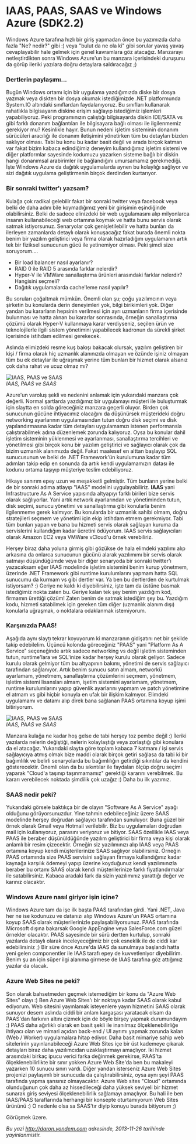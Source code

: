 # IAAS, PAAS, SAAS ve Windows Azure (SDK2.2) 

Windows Azure tarafına hızlı bir giriş yapmadan önce bu yazımızda daha
fazla "Ne? nedir?" gibi :) veya "bulut da ne ola ki" gibi sorular yavaş
yavaş cevaplayabilir hale gelmek için genel kavramlara göz atacağız.
Manzarayı netleştirdikten sonra Windows Azure'un bu manzara içerisindeki
duruşunu da görüp ileriki yazılara doğru detaylara saldıracağız ;)

### Dertlerin paylaşımı...  

Bugün Windows ortamı için bir uygulama yazdığımızda diske bir dosya
yazmak veya diskten bir dosya okumak istediğimizde .NET platformunda
System.IO altındaki sınıflardan faydalanıyoruz. Bu sınıfları kullanarak
rahatlıkla bilgisayarın diskine erişim sağlayıp istediğimiz işlemleri
yapabiliyoruz. Peki programınızın çalıştığı bilgisayarda diskin IDE/SATA
vs gibi farklı donanım bağlantıları ile bilgisayara bağlı olması ile
ilgilenmemiz gerekiyor mu? Kesinlikle hayır. Bunun nedeni işletim
sisteminin donanım sürücüleri aracılığı ile donanım iletişimini
yönetirken tüm bu detayları bizden saklıyor olması. Tabi bu konu bu
kadar basit değil ve arada birçok katman var fakat bizim kabaca
edindiğimiz deneyim kullandığımız işletim sistemi ve diğer platformlar
sayesinde kodumuzu yazarken sisteme bağlı bir diskin hangi donanımsal
arabirimler ile bağlandığını umursamamız gerekmediği. İşte Windows Azure
da dağıtık uygulamalarda aynen bu kolaylığı sağlıyor ve sizi dağıtık
uygulama geliştirmenin birçok derdinden kurtarıyor.

### Bir sonraki twitter'ı yazsam?  

Kulağa çok radikal gelebilir fakat bir sonraki twitter veya facebook
veya belki de daha adını bile koymadığımız yeni bir girişimin
eşindiğinde olabilirsiniz. Belki de sadece elinizdeki bir web
uygulamasını alıp milyonlarca insanın kullanabileceği web ortamına
koymak ve hatta bunu servis olarak satmak istiyorsunuz. Senaryolar çok
genişletilebilir ve hatta bunları da ilerleyen zamanlarda detaylı olarak
konuşacağız fakat burada önemli nokta benim bir yazılım geliştirici veya
firma olarak hazırladığım uygulamanın artık tek bir fiziksel sunucunun
gücü ile yetinemiyor olması. Peki şimdi size soruyorum....

-   Bir load balancer nasıl ayarlanır?
-   RAID 0 ile RAID 5 arasında farklar nelerdir?
-   Hyper-V ile VMWare sanallaştırma ürünleri arasındaki farklar
    nelerdir? Hangisini seçmeli?
-   Dağıtık uygulamalarda cache'leme nasıl yapılır?

Bu soruları çoğaltmak mümkün. Önemli olan şu; çoğu yazılımcının veya
şirketin bu konularda derin deneyimleri yok, bilgi birikimleri yok.
Diğer yandan bu kararların hepsinin verilmesi için ayrı uzmanların firma
içerisinde bulunması ve hatta alınan bu kararlar sonrasında, örneğin
sanallaştırma çözümü olarak Hyper-V kullanmaya karar verdiyseniz,
seçilen ürün ve teknolojilerle ilgili sistem yönetimini yapabilecek
kadronun da sürekli şirket içerisinde istihdam edilmesi gerekecek.

Aslında elimizdeki resme kuş bakışı bakacak olursak, yazılım geliştiren
bir kişi / firma olarak hiç uzmanlık alanınızda olmayan ve özünde işiniz
olmayan tüm bu ek detaylar ile uğraşmak yerine tüm bunları bir hizmet
olarak alsanız çok daha rahat ve ucuz olmaz mı?

![IAAS, PAAS ve
SAAS](../media/IAAS_PAAS_SAAS_ve_Windows_Azure_SDK2_2/azure_1.png)\
*IAAS, PAAS ve SAAS*

Azure'un varoluş şekli ve nedenini anlamak için yukarıdaki manzara çok
değerli. Normal şartlarda yazdığımız bir uygulamayı müşteri ile
buluşturmak için slaytta en solda göreceğiniz manzara geçerli oluyor.
Birden çok sunucunun gücüne ihtiyacımız olacağını da düşünürsek
müşterideki doğru networking ayarlarının uygulamasından tutun doğru disk
seçimi ve disk yapılandırmasına kadar tüm detayları uygulamamızı istenen
performansla çalıştırabilmek adına düzenlemek zorunda kalıyoruz. Oysa bu
konular dahil işletim sisteminin yüklenmesi ve ayarlanması,
sanallaştırma tercihleri ve yönetilmesi gibi birçok konu bir yazılım
geliştirici ve sağlayıcı olarak çok da bizim uzmanlık alanımızda değil.
Fakat maalesef en alttan başlayıp SQL sunucusunun ve belki de .NET
Framework'ün kurulumuna kadar tüm adımları takip edip en sonunda da
artık kendi uygulamamızın datası ile kodunu ortama taşıyıp müşteriye
teslim edebiliyoruz.

Hikaye sanırım epey uzun ve meşakketli gelmiştir. Tüm bunların yerine
belki de bir sonraki adıma atlayıp "IAAS" modelini uygulayabiliriz.
**IAAS** yani Infrastructure As A Service yapısında altyapıyı farklı
birileri bize servis olarak sağlıyorlar. Yani artık network ayarlarından
ve yönetiminden tutun, disk seçimi, sunucu yönetimi ve sanallaştırma
gibi konularla benim ilgilenmeme gerek kalmıyor. Bu konularda bir
uzmanlık sahibi olmam, doğru stratejileri seçmem ve yönetimi için ekip
istihdam etmem gerekmiyor. Tabi tüm bunları yapan ve bana bu hizmeti
servis olarak sağlayan kuruma da servislerini kullandığım kadar ücretini
ödüyorum. IAAS servis sağlayıcıları olarak Amazon EC2 veya VMWare
vCloud'u örnek verebiliriz.

Herşey biraz daha yoluna girmiş gibi gözükse de hala elimdeki yazılımı
alıp arkasına da onlarca sunucunun gücünü alarak yazılımımı bir servis
olarak satmayı düşündüğümde veya bir diğer senaryoda bir sonraki
twitter'ı yazacaksam eğer IAAS modelinde işletim sistemini benim kurup
yönetmem, üzerinde .NET Framework gibi runtime kurulumlarını yapmam
hatta SQL sunucumu da kurmam vs gibi dertler var. Ya ben bu dertlerden
de kurtulmak istiyorsam? :) Geriye ne kaldı ki diyebilirsiniz, işte tam
da üstüne basmak istediğimiz nokta zaten bu. Geriye kalan tek şey benim
yazdığım kod, firmamın ürettiği çözüm! Zaten benim de satmak istediğim
şey bu. Yazdığım kodu, hizmeti satabilmek için gereken tüm diğer
(uzmanlık alanım dışı) konularla uğraşmak, o noktalara odaklanmak
istemiyorum.

### Karşınızda PAAS!  

Aşağıda aynı slaytı tekrar koyuyorum ki manzaranın gidişatını net bir
şekilde takip edebilelim. Üçüncü kolonda göreceğiniz "PAAS" yani
"Platform As A Service" seçeneğinde artık sadece networking vs değil
işletim sisteminden tutun, runtime'lara ve SQL'inize kadar herşey kurulu
olarak geliyor. Sadece kurulu olarak gelmiyor tüm bu altyapının bakımı,
yönetimi de servis sağlayıcı tarafından sağlanıyor. Artık benim sunucu
satın almam, networkü ayarlamam, yönetmem, sanallaştırma çözümlerini
seçmem, yönetmem, işletim sistemi lisansları almam, işetim sistemini
ayarlamam, yönetmem, runtime kurulumlarını yapıp güvenlik ayarlarını
yapmam ve patch yönetimine el atmam vs gibi hiçbir konuyla en ufak bir
ilişkim kalmıyor. Elimdeki uygulamamı ve datamı alıp direk bana sağlanan
PAAS ortamına koyup işimi bitiriyorum.

![IAAS, PAAS ve
SAAS](../media/IAAS_PAAS_SAAS_ve_Windows_Azure_SDK2_2/azure_1.png)\
*IAAS, PAAS ve SAAS*

Manzara kulağa ne kadar hoş gelse de tabi herşey toz pembe değil :)
İleriki yazılarda nelerin değiştiği, nelerin kolaylaştığı veya
zorlaştığı gibi konulara da el atacağız. Yukarıdaki slayta göre toplam
kabaca 7 katmanı / işi servis sağlayıcıya atmış olmak bize maddi olarak
birçok getiri sağlasa da tabi ki bir bağımlılık ve belirli senaryolarda
bu bağımlılığın getirdiği sıkıntılar da kendini gösterecektir. Önemli
olan da bu sıkıntılar ile faydaları ölçüp doğru seçimi yaparak "Cloud'a
taşınıp taşınmamamız" gerektiği kararını verebilmek. Bu kararı
verebilecek noktada şimdilik çok uzağız :) Daha bu ilk yazımız.

### SAAS nedir peki?  

Yukarıdaki görsele baktıkça bir de olayın "Software As A Service" ayağı
olduğunu görüyorsunuzdur. Yine tahmin edebileceğiniz üzere SAAS
modelinde herşey doğrudan sağlayıcı tarafından sunuluyor. Buna güzel bir
örnek olarak Gmail veya Hotmail verilebilir. Biz bu uygulamaları
doğrudan mail için kullanıyoruz, parasını veriyoruz ve bitiyor. SAAS
özellikle IAAS veya PAAS ile beraber düşünüldüğünde yazılım geliştirici
bir firma veya kişi olarak anlamlı bir resim çizecektir. Örneğin siz
yazılımınızı alıp IAAS veya PAAS ortamına koyup kendi müşterilerinize
SAAS sağlıyor olabilirsiniz. Örneğin PAAS ortamında size PAAS servisini
sağlayan firmaya kullandığınız kadar kaynağa karşılık ödemeyi yapıp
üzerine koyduğunuz kendi yazılımınızla beraber bu ortamı SAAS olarak
kendi müşterilerinize farklı fiyatlandırmalar ile satabilirsiniz. Kabaca
aradaki fark da sizin yazılımınız yarattığı değer ve karınız olacaktır.

### Windows Azure nasıl giriyor işin içine?  

Windows Azure tam da işe ilk başta PAAS tarafından girdi. Yani .NET,
Java her ne ise kodunuzu ve datanızı alıp Windows Azure'un PAAS ortamına
koyup SAAS olarak müşterilerinizle paylaşabiliyorsunuz. PAAS tarafında
Microsoft dışına bakarsak Google AppEngine veya SalesForce.com güzel
örnekler olacaktır. PAAS sayesinde bir sürü dertten kurtulup, sonraki
yazılarda detaylı olarak inceleyeceğimiz bir çok esneklik ile de ciddi
kar edebilirsiniz ;) Bir süre önce Azure'da IAAS da sunulmaya başlandı
hatta yeni gelen componentler ile IAAS tarafı epey de kuvvetleniyor
diyebilirim. Benim şu an için süper ilgi alanıma girmese de IAAS
tarafına göz attığımız yazılar da olacak.

### Azure Web Sites ne peki?  

Son olarak bahsetmeden geçmek istemediğim bir konu da "Azure Web Sites"
olayı :) Ben Azure Web Sites'ı bir noktaya kadar SAAS olarak kabul
ediyorum. Web sitesini yayınlamak isteyenlere yayın hizmetini SAAS
olarak sunuyor desem aslında ciddi bir anlam kargaşası yaratacak olsam
da PAAS'dan farkının altını çizmek için de böyle birşey yapmak
durumundayım :) PAAS daha ağırlıklı olarak en basit şekli ile inanılmaz
ölçeklenebilirliğe ihtiyacı olan ve mimari açıdan back-end / UI ayrımı
yapmak zorunda kalan (Web / Worker) uygulamalara hitap ediyor. Daha
basit mimariye sahip web sitelerinin yayınlanabileceği Azure Web Sites
içe bir üst kademeye çıkarak detayları biraz daha yazılımcıdan
uzaklaştırmayı amaçlıyor. İki hizmet arasındaki birkaç ipucu verici
farka değinmek gerekirse, PAAS'ta ölçeklenebilirlikte bir sınır yokken
Azure Web Site'da ben bu makaleyi yazarken 10 sunucu sınırı vardı. Diğer
yandan isterseniz Azure Web Sites projenizi paylaşımlı bir sunucuda da
çalıştırabilirsiniz, oysa aynı şeyi PAAS tarafında yapma şansınız
olmayacaktır. Azure Web sites "Cloud" ortamında olunduğunun çok daha az
hissedileceği daha yüksek seviyeli bir hizmet sunarak giriş seviyesi
ölçeklenebilirlik sağlamayı amaçlıyor. Bu hali ile ben IAAS/PAAS
taraflarında herhangi bir konsepte oturtamıyorum Web Sites ürününü :) O
nedenle olsa sa SAAS'tır diyip konuyu burada bitiyorum ;)

Görüşmek üzere.


*Bu yazi http://daron.yondem.com adresinde, 2013-11-26 tarihinde yayinlanmistir.*